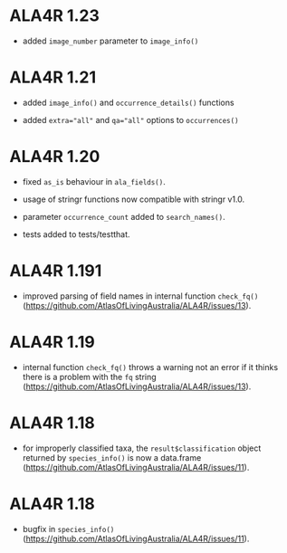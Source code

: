 # ALA4R 1.23

* added `image_number` parameter to `image_info()`

# ALA4R 1.21

* added `image_info()` and `occurrence_details()` functions

* added `extra="all"` and `qa="all"` options to `occurrences()`

# ALA4R 1.20

* fixed `as_is` behaviour in `ala_fields()`.

* usage of stringr functions now compatible with stringr v1.0.

* parameter `occurrence_count` added to `search_names()`.

* tests added to tests/testthat.

# ALA4R 1.191

* improved parsing of field names in internal function `check_fq()` (https://github.com/AtlasOfLivingAustralia/ALA4R/issues/13).

# ALA4R 1.19

* internal function `check_fq()` throws a warning not an error if it thinks there is a problem with the `fq` string (https://github.com/AtlasOfLivingAustralia/ALA4R/issues/13).

# ALA4R 1.18

* for improperly classified taxa, the `result$classification` object returned by `species_info()` is now a data.frame (https://github.com/AtlasOfLivingAustralia/ALA4R/issues/11).

# ALA4R 1.18

* bugfix in `species_info()` (https://github.com/AtlasOfLivingAustralia/ALA4R/issues/11).
